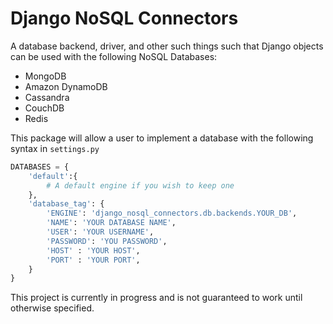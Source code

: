 Django NoSQL Connectors
================

A database backend, driver, and other such things such that Django objects can be used with the following NoSQL Databases:

* MongoDB
* Amazon DynamoDB
* Cassandra
* CouchDB
* Redis

This package will allow a user to implement a database with the following syntax in `settings.py`

```python
DATABASES = {
    'default':{
        # A default engine if you wish to keep one
    },
    'database_tag': {
        'ENGINE': 'django_nosql_connectors.db.backends.YOUR_DB',
        'NAME': 'YOUR DATABASE NAME',
        'USER': 'YOUR USERNAME',
        'PASSWORD': 'YOU PASSWORD',
        'HOST' : 'YOUR HOST',
        'PORT' : 'YOUR PORT',
    }
}
```

This project is currently in progress and is not guaranteed to work until otherwise specified.

